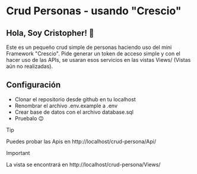 # Crud Personas - usando "Crescio"

## Hola, Soy Cristopher! 👋
Este es un pequeño crud simple de personas haciendo uso del mini Framework "Crescio".
Pide generar un token de acceso simple y con el hacer uso de las APIs, se usaran esos servicios en las vistas Views/ (Vistas aún no realizadas).

## Configuración
- Clonar el repositorio desde github en tu localhost
- Renombrar el archivo .env.example a .env
- Crear base de datos con el archivo database.sql
- Pruebalo 😉

> [!TIP]
> Puedes probar las Apis en http://localhost/crud-persona/Api/

> [!IMPORTANT]
> La vista se encontrará en http://localhost/crud-persona/Views/
